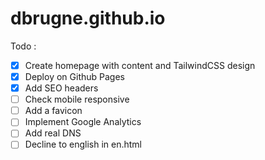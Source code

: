 # dbrugne.github.io

Todo : 
- [x] Create homepage with content and TailwindCSS design
- [x] Deploy on Github Pages
- [x] Add SEO headers
- [ ] Check mobile responsive
- [ ] Add a favicon
- [ ] Implement Google Analytics
- [ ] Add real DNS
- [ ] Decline to english in en.html
